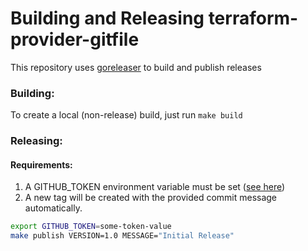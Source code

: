 # Building and Releasing terraform-provider-gitfile

This repository uses [goreleaser](https://goreleaser.com/) to build and publish releases

### Building:
To create a local (non-release) build, just run `make build`

### Releasing:

#### Requirements:
1. A GITHUB_TOKEN environment variable must be set ([see here](https://github.com/settings/tokens))
1. A new tag will be created with the provided commit message automatically.

```bash
export GITHUB_TOKEN=some-token-value
make publish VERSION=1.0 MESSAGE="Initial Release"
```

